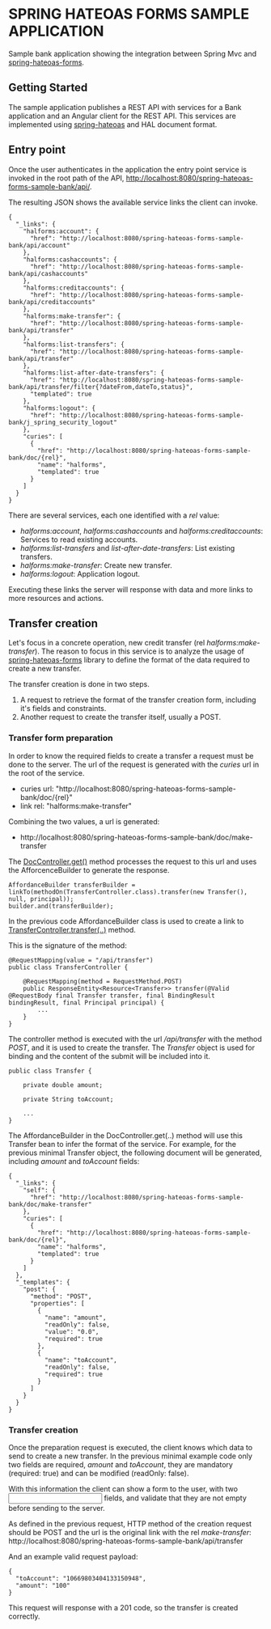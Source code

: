 SPRING HATEOAS FORMS SAMPLE APPLICATION
===============================================
Sample bank application showing the integration between Spring Mvc and [spring-hateoas-forms](https://github.com/hateoas-forms/spring-hateoas-forms).

## Getting Started

The sample application publishes a REST API with services for a Bank application and an Angular client for the REST API.
This services are implemented using [spring-hateoas](https://github.com/spring-projects/spring-hateoas) and HAL document format.

## Entry point

Once the user authenticates in the application the entry point service is invoked in the root path of the API, [http://localhost:8080/spring-hateoas-forms-sample-bank/api/](http://localhost:8080/spring-hateoas-forms-sample-bank/api/).

The resulting JSON shows the available service links the client can invoke.

	{
	  "_links": {
	    "halforms:account": {
	      "href": "http://localhost:8080/spring-hateoas-forms-sample-bank/api/account"
	    },
	    "halforms:cashaccounts": {
	      "href": "http://localhost:8080/spring-hateoas-forms-sample-bank/api/cashaccounts"
	    },
	    "halforms:creditaccounts": {
	      "href": "http://localhost:8080/spring-hateoas-forms-sample-bank/api/creditaccounts"
	    },
	    "halforms:make-transfer": {
	      "href": "http://localhost:8080/spring-hateoas-forms-sample-bank/api/transfer"
	    },
	    "halforms:list-transfers": {
	      "href": "http://localhost:8080/spring-hateoas-forms-sample-bank/api/transfer"
	    },
	    "halforms:list-after-date-transfers": {
	      "href": "http://localhost:8080/spring-hateoas-forms-sample-bank/api/transfer/filter{?dateFrom,dateTo,status}",
	      "templated": true
	    },
	    "halforms:logout": {
	      "href": "http://localhost:8080/spring-hateoas-forms-sample-bank/j_spring_security_logout"
	    },
	    "curies": [
	      {
	        "href": "http://localhost:8080/spring-hateoas-forms-sample-bank/doc/{rel}",
	        "name": "halforms",
	        "templated": true
	      }
	    ]
	  }
	} 

There are several services, each one identified with a *rel* value:

- *halforms:account*, *halforms:cashaccounts* and *halforms:creditaccounts*: Services to read existing accounts.
- *halforms:list-transfers* and *list-after-date-transfers*: List existing transfers.
- *halforms:make-transfer*: Create new transfer.
- *halforms:logout*: Application logout.

Executing these links the server will response with data and more links to more resources and actions.

## Transfer creation

Let's focus in a concrete operation, new credit transfer (rel *halforms:make-transfer*). The reason to focus in this service is to analyze the usage of [spring-hateoas-forms](https://github.com/hateoas-forms/spring-hateoas-forms) library to define the format of the data required to create a new transfer.

The transfer creation is done in two steps.

1. A request to retrieve the format of the transfer creation form, including it's fields and constraints.
2. Another request to create the transfer itself, usually a POST.

### Transfer form preparation

In order to know the required fields to create a transfer a request must be done to the server. The url of the request is generated with the *curies* url in the root of the service.
 
- curies url: "http://localhost:8080/spring-hateoas-forms-sample-bank/doc/{rel}"
- link rel: "halforms:make-transfer"

Combining the two values, a url is generated:
- http://localhost:8080/spring-hateoas-forms-sample-bank/doc/make-transfer

The [DocController.get()](https://github.com/hateoas-forms/spring-hateoas-forms-sample-bank/blob/master/src/main/java/com/github/hateoas/forms/samples/controllers/DocController.java#L36) method processes the request to this url and uses the AfforcenceBuilder to generate the response.

	AffordanceBuilder transferBuilder = linkTo(methodOn(TransferController.class).transfer(new Transfer(), null, principal));
	builder.and(transferBuilder);

In the previous code AffordanceBuilder class is used to create a link to [TransferController.transfer(..)](https://github.com/hateoas-forms/spring-hateoas-forms-sample-bank/blob/master/src/main/java/com/github/hateoas/forms/samples/controllers/TransferController.java#L46) method.

This is the signature of the method:

	@RequestMapping(value = "/api/transfer")
	public class TransferController {
	
		@RequestMapping(method = RequestMethod.POST)
		public ResponseEntity<Resource<Transfer>> transfer(@Valid @RequestBody final Transfer transfer, final BindingResult bindingResult, final Principal principal) {
			...
		}
	}		

The controller method is executed with the url */api/transfer* with the method *POST*, and it is used to create the transfer.
The *Transfer* object is used for binding and the content of the submit will be included into it.

	public class Transfer {
	
		private double amount;
	
		private String toAccount;
	
		...
	}

The AffordanceBuilder in the DocController.get(..) method will use this Transfer bean to infer the format of the service. 
For example, for the previous minimal Transfer object, the following document will be generated, including *amount* and *toAccount* fields:

	{
	  "_links": {
	    "self": {
	      "href": "http://localhost:8080/spring-hateoas-forms-sample-bank/doc/make-transfer"
	    },
	    "curies": [
	      {
	        "href": "http://localhost:8080/spring-hateoas-forms-sample-bank/doc/{rel}",
	        "name": "halforms",
	        "templated": true
	      }
	    ]
	  },
	  "_templates": {
	    "post": {
	      "method": "POST",
	      "properties": [
	        {
	          "name": "amount",
	          "readOnly": false,
	          "value": "0.0",
	          "required": true
	        },
	        {
	          "name": "toAccount",
	          "readOnly": false,
	          "required": true
	        }
	      ]
	    }
	  }
	}

### Transfer creation

Once the preparation request is executed, the client knows which data to send to create a new transfer. In the previous minimal example code only two fields are required, *amount* and *toAccount*, they are mandatory (required: true) and can be modified (readOnly: false).

With this information the client can show a form to the user, with two *<input type="text" >* fields, and validate that they are not empty before sending to the server.

As defined in the previous request, HTTP method of the creation request should be POST and the url is the original link with the rel *make-transfer*:
	http://localhost:8080/spring-hateoas-forms-sample-bank/api/transfer

And an example valid request payload:

	{
	  "toAccount": "10669803404133150948",
	  "amount": "100"
	}

This request will response with a 201 code, so the transfer is created correctly.
